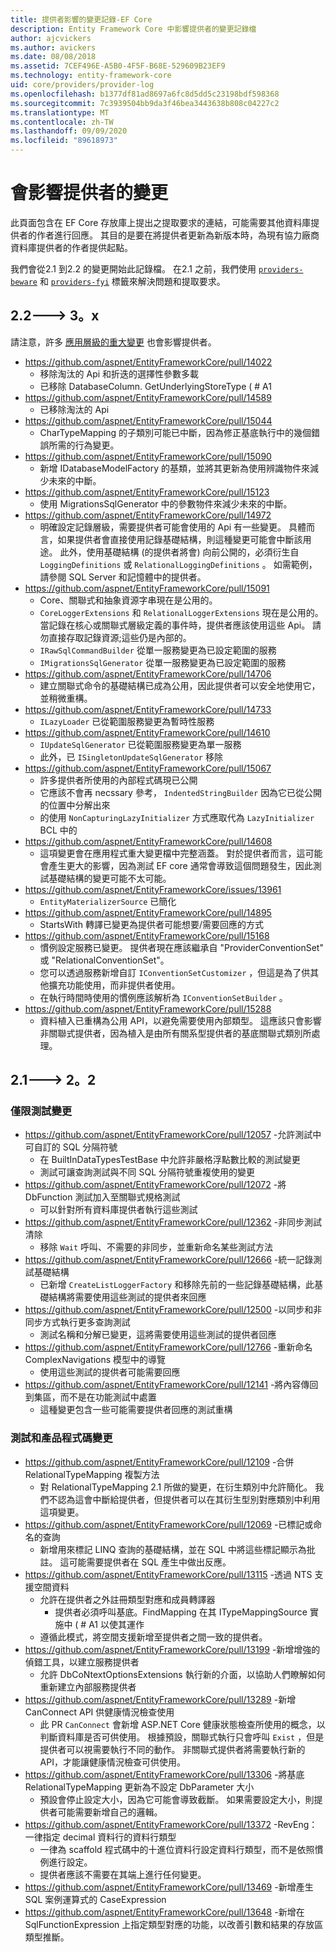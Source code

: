 ```yaml
---
title: 提供者影響的變更記錄-EF Core
description: Entity Framework Core 中影響提供者的變更記錄檔
author: ajcvickers
ms.author: avickers
ms.date: 08/08/2018
ms.assetid: 7CEF496E-A5B0-4F5F-B68E-529609B23EF9
ms.technology: entity-framework-core
uid: core/providers/provider-log
ms.openlocfilehash: b1377df81ad8697a6fc8d5dd5c23198bdf598368
ms.sourcegitcommit: 7c3939504bb9da3f46bea3443638b808c04227c2
ms.translationtype: MT
ms.contentlocale: zh-TW
ms.lasthandoff: 09/09/2020
ms.locfileid: "89618973"
---
```

# <a name="provider-impacting-changes"></a>會影響提供者的變更

此頁面包含在 EF Core 存放庫上提出之提取要求的連結，可能需要其他資料庫提供者的作者進行回應。 其目的是要在將提供者更新為新版本時，為現有協力廠商資料庫提供者的作者提供起點。

我們會從2.1 到2.2 的變更開始此記錄檔。 在2.1 之前，我們使用 [`providers-beware`](https://github.com/aspnet/EntityFrameworkCore/labels/providers-beware) 和 [`providers-fyi`](https://github.com/aspnet/EntityFrameworkCore/labels/providers-fyi) 標籤來解決問題和提取要求。

## <a name="22-----3x"></a>2.2---> 3。x

請注意，許多 [應用層級的重大變更](xref:core/what-is-new/ef-core-3.x/breaking-changes) 也會影響提供者。

* <https://github.com/aspnet/EntityFrameworkCore/pull/14022>
  * 移除淘汰的 Api 和折迭的選擇性參數多載
  * 已移除 DatabaseColumn. GetUnderlyingStoreType ( # A1
* <https://github.com/aspnet/EntityFrameworkCore/pull/14589>
  * 已移除淘汰的 Api
* <https://github.com/aspnet/EntityFrameworkCore/pull/15044>
  * CharTypeMapping 的子類別可能已中斷，因為修正基底執行中的幾個錯誤所需的行為變更。
* <https://github.com/aspnet/EntityFrameworkCore/pull/15090>
  * 新增 IDatabaseModelFactory 的基類，並將其更新為使用辨識物件來減少未來的中斷。
* <https://github.com/aspnet/EntityFrameworkCore/pull/15123>
  * 使用 MigrationsSqlGenerator 中的參數物件來減少未來的中斷。
* <https://github.com/aspnet/EntityFrameworkCore/pull/14972>
  * 明確設定記錄層級，需要提供者可能會使用的 Api 有一些變更。 具體而言，如果提供者會直接使用記錄基礎結構，則這種變更可能會中斷該用途。 此外，使用基礎結構 (的提供者將會) 向前公開的，必須衍生自 `LoggingDefinitions` 或 `RelationalLoggingDefinitions` 。 如需範例，請參閱 SQL Server 和記憶體中的提供者。
* <https://github.com/aspnet/EntityFrameworkCore/pull/15091>
  * Core、關聯式和抽象資源字串現在是公用的。
  * `CoreLoggerExtensions` 和 `RelationalLoggerExtensions` 現在是公用的。 當記錄在核心或關聯式層級定義的事件時，提供者應該使用這些 Api。 請勿直接存取記錄資源;這些仍是內部的。
  * `IRawSqlCommandBuilder` 從單一服務變更為已設定範圍的服務
  * `IMigrationsSqlGenerator` 從單一服務變更為已設定範圍的服務
* <https://github.com/aspnet/EntityFrameworkCore/pull/14706>
  * 建立關聯式命令的基礎結構已成為公用，因此提供者可以安全地使用它，並稍微重構。
* <https://github.com/aspnet/EntityFrameworkCore/pull/14733>
  * `ILazyLoader` 已從範圍服務變更為暫時性服務
* <https://github.com/aspnet/EntityFrameworkCore/pull/14610>
  * `IUpdateSqlGenerator` 已從範圍服務變更為單一服務
  * 此外，已 `ISingletonUpdateSqlGenerator` 移除
* <https://github.com/aspnet/EntityFrameworkCore/pull/15067>
  * 許多提供者所使用的內部程式碼現已公開
  * 它應該不會再 necssary 參考， `IndentedStringBuilder` 因為它已從公開的位置中分解出來
  * 的使用 `NonCapturingLazyInitializer` 方式應取代為 `LazyInitializer` BCL 中的
* <https://github.com/aspnet/EntityFrameworkCore/pull/14608>
  * 這項變更會在應用程式重大變更檔中完整涵蓋。 對於提供者而言，這可能會產生更大的影響，因為測試 EF core 通常會導致這個問題發生，因此測試基礎結構的變更可能不太可能。
* <https://github.com/aspnet/EntityFrameworkCore/issues/13961>
  * `EntityMaterializerSource` 已簡化
* <https://github.com/aspnet/EntityFrameworkCore/pull/14895>
  * StartsWith 轉譯已變更為提供者可能想要/需要回應的方式
* <https://github.com/aspnet/EntityFrameworkCore/pull/15168>
  * 慣例設定服務已變更。 提供者現在應該繼承自 "ProviderConventionSet" 或 "RelationalConventionSet"。
  * 您可以透過服務新增自訂 `IConventionSetCustomizer` ，但這是為了供其他擴充功能使用，而非提供者使用。
  * 在執行時間時使用的慣例應該解析為 `IConventionSetBuilder` 。
* <https://github.com/aspnet/EntityFrameworkCore/pull/15288>
  * 資料植入已重構為公用 API，以避免需要使用內部類型。 這應該只會影響非關聯式提供者，因為植入是由所有關系型提供者的基底關聯式類別所處理。

## <a name="21-----22"></a>2.1---> 2。2

### <a name="test-only-changes"></a>僅限測試變更

* <https://github.com/aspnet/EntityFrameworkCore/pull/12057> -允許測試中可自訂的 SQL 分隔符號
  * 在 BuiltInDataTypesTestBase 中允許非嚴格浮點數比較的測試變更
  * 測試可讓查詢測試與不同 SQL 分隔符號重複使用的變更
* <https://github.com/aspnet/EntityFrameworkCore/pull/12072> -將 DbFunction 測試加入至關聯式規格測試
  * 可以針對所有資料庫提供者執行這些測試
* <https://github.com/aspnet/EntityFrameworkCore/pull/12362> -非同步測試清除
  * 移除 `Wait` 呼叫、不需要的非同步，並重新命名某些測試方法
* <https://github.com/aspnet/EntityFrameworkCore/pull/12666> -統一記錄測試基礎結構
  * 已新增 `CreateListLoggerFactory` 和移除先前的一些記錄基礎結構，此基礎結構將需要使用這些測試的提供者來回應
* <https://github.com/aspnet/EntityFrameworkCore/pull/12500> -以同步和非同步方式執行更多查詢測試
  * 測試名稱和分解已變更，這將需要使用這些測試的提供者回應
* <https://github.com/aspnet/EntityFrameworkCore/pull/12766> -重新命名 ComplexNavigations 模型中的導覽
  * 使用這些測試的提供者可能需要回應
* <https://github.com/aspnet/EntityFrameworkCore/pull/12141> -將內容傳回到集區，而不是在功能測試中處置
  * 這種變更包含一些可能需要提供者回應的測試重構

### <a name="test-and-product-code-changes"></a>測試和產品程式碼變更

* <https://github.com/aspnet/EntityFrameworkCore/pull/12109> -合併 RelationalTypeMapping 複製方法
  * 對 RelationalTypeMapping 2.1 所做的變更，在衍生類別中允許簡化。 我們不認為這會中斷給提供者，但提供者可以在其衍生型別對應類別中利用這項變更。
* <https://github.com/aspnet/EntityFrameworkCore/pull/12069> -已標記或命名的查詢
  * 新增用來標記 LINQ 查詢的基礎結構，並在 SQL 中將這些標記顯示為批註。 這可能需要提供者在 SQL 產生中做出反應。
* <https://github.com/aspnet/EntityFrameworkCore/pull/13115> -透過 NTS 支援空間資料
  * 允許在提供者之外註冊類型對應和成員轉譯器
    * 提供者必須呼叫基底。FindMapping 在其 ITypeMappingSource 實施中 ( # A1 以使其運作
  * 遵循此模式，將空間支援新增至提供者之間一致的提供者。
* <https://github.com/aspnet/EntityFrameworkCore/pull/13199> -新增增強的偵錯工具，以建立服務提供者
  * 允許 DbCoNtextOptionsExtensions 執行新的介面，以協助人們瞭解如何重新建立內部服務提供者
* <https://github.com/aspnet/EntityFrameworkCore/pull/13289> -新增 CanConnect API 供健康情況檢查使用
  * 此 PR `CanConnect` 會新增 ASP.NET Core 健康狀態檢查所使用的概念，以判斷資料庫是否可供使用。 根據預設，關聯式執行只會呼叫 `Exist` ，但是提供者可以視需要執行不同的動作。 非關聯式提供者將需要執行新的 API，才能讓健康情況檢查可供使用。
* <https://github.com/aspnet/EntityFrameworkCore/pull/13306> -將基底 RelationalTypeMapping 更新為不設定 DbParameter 大小
  * 預設會停止設定大小，因為它可能會導致截斷。 如果需要設定大小，則提供者可能需要新增自己的邏輯。
* <https://github.com/aspnet/EntityFrameworkCore/pull/13372> -RevEng：一律指定 decimal 資料行的資料行類型
  * 一律為 scaffold 程式碼中的十進位資料行設定資料行類型，而不是依照慣例進行設定。
  * 提供者應該不需要在其端上進行任何變更。
* <https://github.com/aspnet/EntityFrameworkCore/pull/13469> -新增產生 SQL 案例運算式的 CaseExpression
* <https://github.com/aspnet/EntityFrameworkCore/pull/13648> -新增在 SqlFunctionExpression 上指定類型對應的功能，以改善引數和結果的存放區類型推斷。
